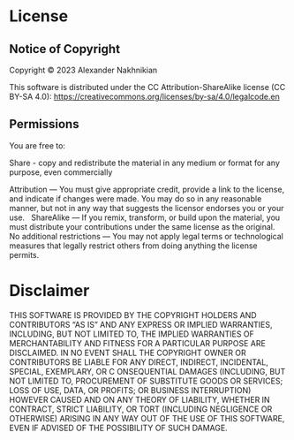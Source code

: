 # License

## Notice of Copyright

Copyright © 2023 Alexander Nakhnikian 

This software is distributed under the CC Attribution-ShareAlike license
(CC BY-SA 4.0): https://creativecommons.org/licenses/by-sa/4.0/legalcode.en

## Permissions
You are free to: 

Share - copy and redistribute the material in any medium or format for any purpose, even commercially

Attribution — You must give appropriate credit, provide a link to the
license, and indicate if changes were made. You may do so in any
reasonable manner, but not in any way that suggests the licensor endorses
you or your use.
 
ShareAlike — If you remix, transform, or build upon the
material, you must distribute your contributions under the same license as
the original.
 
No additional restrictions — You may not apply legal terms
or technological measures that legally restrict others from doing anything
the license permits.

# Disclaimer

THIS SOFTWARE IS PROVIDED BY THE COPYRIGHT HOLDERS AND CONTRIBUTORS “AS IS” AND ANY EXPRESS OR IMPLIED WARRANTIES,
INCLUDING, BUT NOT LIMITED TO, THE IMPLIED WARRANTIES OF MERCHANTABILITY AND FITNESS FOR A PARTICULAR PURPOSE ARE DISCLAIMED. 
IN NO EVENT SHALL THE COPYRIGHT OWNER OR CONTRIBUTORS BE LIABLE FOR ANY DIRECT, INDIRECT, INCIDENTAL, SPECIAL, EXEMPLARY, OR C
ONSEQUENTIAL DAMAGES (INCLUDING, BUT NOT LIMITED TO, PROCUREMENT OF SUBSTITUTE GOODS OR SERVICES; LOSS OF USE, DATA, OR PROFITS; 
OR BUSINESS INTERRUPTION) HOWEVER CAUSED AND ON ANY THEORY OF LIABILITY, WHETHER IN CONTRACT, STRICT LIABILITY, OR TORT 
(INCLUDING NEGLIGENCE OR OTHERWISE) ARISING IN ANY WAY OUT OF THE USE OF THIS SOFTWARE, EVEN IF ADVISED OF THE POSSIBILITY OF SUCH DAMAGE.
